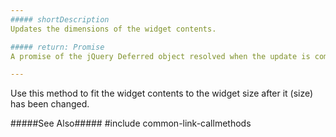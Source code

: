 ```yaml
---
##### shortDescription
Updates the dimensions of the widget contents.

##### return: Promise
A promise of the jQuery Deferred object resolved when the update is complete.

---
```

Use this method to fit the widget contents to the widget size after it (size) has been changed.

#####See Also#####
#include common-link-callmethods